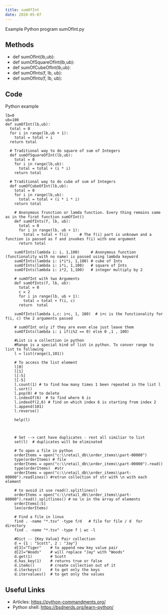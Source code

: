 ```yaml
---
title: sumOfInt
date: 2020-05-07
---
```

Example Python program sumOfInt.py


## Methods

* def sumOfInt(lb,ub):
*   def sumOfSquareOfInt(lb,ub):
*   def sumOfCubeOfInt(lb,ub):
* def sumOfInts(f, lb, ub):
* def sumOfInts(f, lb, ub):

## Code

Python example

    lb=0
    ub=100
    def sumOfInt(lb,ub):
      total = 0
      for i in range(lb,ub + 1):
        total = total + i
      return total  
      
      # Traditional way to do square of sum of Integers
      def sumOfSquareOfInt(lb,ub):
        total = 0
        for i in range(lb,ub):
          total = total + (i * i)
        return total
      
      # Traditional way to do cube of sum of Integers
      def sumOfCubeOfInt(lb,ub):
        total = 0
        for i in range(lb,ub):
          total = total + (i * i * i)
        return total
        
        # Anonymous frunction or lamda function. Every thing remains same as in the firat function sumOfInt()
        def sumOfInts(f, lb, ub):
          total = 0
          for i in range(lb, ub + 1):
            total = total + f(i)     # The f(i) part is unknown and a function is passed as f and invokes f(i) with one argument
          return total
        
        sumOfInts(lambda i: i, 1,100)     # Anonymous function (functionality with no name) is passed using lambda keyword 
        sumOfInts(lambda i: i*i*i, 1,100) # cube of Ints
        sumOfInts(lambda i: i*i, 1,100)   # square of Ints
        sumOfInts(lambda i: i*2, 1,100)   # integer multiply by 2
        
        # sumOfInt with two Arguments
        def sumOfInts(f, lb, ub):
          total = 0
          c = 2
          for i in range(lb, ub + 1):
            total = total + f(i, c)
          return  total
        
        sumOfInts(lambda i,c: i+c, 1, 100)  # i+c is the functionality for f(i, c) the 2 arguments passed
        
        # sumOfInt only if they are even else just leave them
        sumOfInts(lambda i: i if(i%2 == 0) else 0 ,1 , 100)
        
        #List is a collection in python
        #Range is a special kind of list in python. To conver range to list to following
        l = list(range(1,101))
        
        # To access the list element
        l[0]
        l[1]
        l[:5]
        l[-5]
        l.count(1) # to find how many times 1 been repeated in the list l
        l.sort()
        l.pop(0) # to delete
        l.indexOf(6)  # to find where 6 is
        l.indexOf(2,6) # find on which index 6 is starting from index 2
        l.append(101)
        l.reverse()
        
        help(l)
        
        
        
        # Set --> cant have duplicates - rest all similiar to list
        set(l)  # duplicates will be eliminated
        
        # To open a file in python
        orderItems = open("c:\\retail_db\\order_items\\part-00000")
        type(orderItems) # file 
        orderItems = open("c:\\retail_db\\order_items\\part-00000").read()
        type(orderItems)  #str
        orderItems = open("c:\\retail_db\\order_items\\part-00000").readlines() #retrun collection of str with \n with each element
        
        # to avoid it use read().splitlines()
        orderItems = open("c:\\retail_db\\order_items\\part-00000").read().splitlines() # no \n in the array of elements
        orderItems[:5]
        len(orderItems)
        
        # Find a file in linux
        find . -name "*.tsv" -type f/d   # file for file / d  for directory
        find . -name "*.tsv" -type f | wc -l
        
        #Dict -- {Key Value} Pair collection
        d = {1 : "Scott", 2 : "Jay"}
        d[3]="Tiger"    # to append new key value pair
        d[2]="Woods"    # will replace "Jay" with "Woods"
        d.get(1)        # Scott
        d.has_key(1)    # returns true or false
        d.items()       # create collection out of it
        d.iterkeys()    # to get only the keys
        d.itervalues()  # to get only the values
      

## Useful Links

- Articles: https://python-commandments.org/
- Python shell: https://bsdnerds.org/learn-python/

